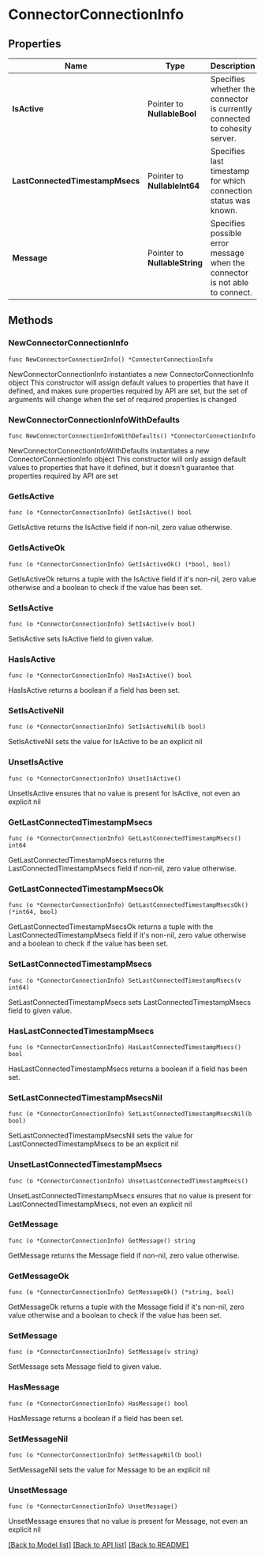 # ConnectorConnectionInfo

## Properties

Name | Type | Description | Notes
------------ | ------------- | ------------- | -------------
**IsActive** | Pointer to **NullableBool** | Specifies whether the connector is currently connected to cohesity server. | [optional] 
**LastConnectedTimestampMsecs** | Pointer to **NullableInt64** | Specifies last timestamp for which connection status was known. | [optional] 
**Message** | Pointer to **NullableString** | Specifies possible error message when the connector is not able to connect. | [optional] 

## Methods

### NewConnectorConnectionInfo

`func NewConnectorConnectionInfo() *ConnectorConnectionInfo`

NewConnectorConnectionInfo instantiates a new ConnectorConnectionInfo object
This constructor will assign default values to properties that have it defined,
and makes sure properties required by API are set, but the set of arguments
will change when the set of required properties is changed

### NewConnectorConnectionInfoWithDefaults

`func NewConnectorConnectionInfoWithDefaults() *ConnectorConnectionInfo`

NewConnectorConnectionInfoWithDefaults instantiates a new ConnectorConnectionInfo object
This constructor will only assign default values to properties that have it defined,
but it doesn't guarantee that properties required by API are set

### GetIsActive

`func (o *ConnectorConnectionInfo) GetIsActive() bool`

GetIsActive returns the IsActive field if non-nil, zero value otherwise.

### GetIsActiveOk

`func (o *ConnectorConnectionInfo) GetIsActiveOk() (*bool, bool)`

GetIsActiveOk returns a tuple with the IsActive field if it's non-nil, zero value otherwise
and a boolean to check if the value has been set.

### SetIsActive

`func (o *ConnectorConnectionInfo) SetIsActive(v bool)`

SetIsActive sets IsActive field to given value.

### HasIsActive

`func (o *ConnectorConnectionInfo) HasIsActive() bool`

HasIsActive returns a boolean if a field has been set.

### SetIsActiveNil

`func (o *ConnectorConnectionInfo) SetIsActiveNil(b bool)`

 SetIsActiveNil sets the value for IsActive to be an explicit nil

### UnsetIsActive
`func (o *ConnectorConnectionInfo) UnsetIsActive()`

UnsetIsActive ensures that no value is present for IsActive, not even an explicit nil
### GetLastConnectedTimestampMsecs

`func (o *ConnectorConnectionInfo) GetLastConnectedTimestampMsecs() int64`

GetLastConnectedTimestampMsecs returns the LastConnectedTimestampMsecs field if non-nil, zero value otherwise.

### GetLastConnectedTimestampMsecsOk

`func (o *ConnectorConnectionInfo) GetLastConnectedTimestampMsecsOk() (*int64, bool)`

GetLastConnectedTimestampMsecsOk returns a tuple with the LastConnectedTimestampMsecs field if it's non-nil, zero value otherwise
and a boolean to check if the value has been set.

### SetLastConnectedTimestampMsecs

`func (o *ConnectorConnectionInfo) SetLastConnectedTimestampMsecs(v int64)`

SetLastConnectedTimestampMsecs sets LastConnectedTimestampMsecs field to given value.

### HasLastConnectedTimestampMsecs

`func (o *ConnectorConnectionInfo) HasLastConnectedTimestampMsecs() bool`

HasLastConnectedTimestampMsecs returns a boolean if a field has been set.

### SetLastConnectedTimestampMsecsNil

`func (o *ConnectorConnectionInfo) SetLastConnectedTimestampMsecsNil(b bool)`

 SetLastConnectedTimestampMsecsNil sets the value for LastConnectedTimestampMsecs to be an explicit nil

### UnsetLastConnectedTimestampMsecs
`func (o *ConnectorConnectionInfo) UnsetLastConnectedTimestampMsecs()`

UnsetLastConnectedTimestampMsecs ensures that no value is present for LastConnectedTimestampMsecs, not even an explicit nil
### GetMessage

`func (o *ConnectorConnectionInfo) GetMessage() string`

GetMessage returns the Message field if non-nil, zero value otherwise.

### GetMessageOk

`func (o *ConnectorConnectionInfo) GetMessageOk() (*string, bool)`

GetMessageOk returns a tuple with the Message field if it's non-nil, zero value otherwise
and a boolean to check if the value has been set.

### SetMessage

`func (o *ConnectorConnectionInfo) SetMessage(v string)`

SetMessage sets Message field to given value.

### HasMessage

`func (o *ConnectorConnectionInfo) HasMessage() bool`

HasMessage returns a boolean if a field has been set.

### SetMessageNil

`func (o *ConnectorConnectionInfo) SetMessageNil(b bool)`

 SetMessageNil sets the value for Message to be an explicit nil

### UnsetMessage
`func (o *ConnectorConnectionInfo) UnsetMessage()`

UnsetMessage ensures that no value is present for Message, not even an explicit nil

[[Back to Model list]](../README.md#documentation-for-models) [[Back to API list]](../README.md#documentation-for-api-endpoints) [[Back to README]](../README.md)


